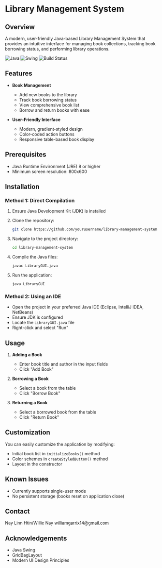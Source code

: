 # Library Management System

## Overview

A modern, user-friendly Java-based Library Management System that provides an intuitive interface for managing book collections, tracking book borrowing status, and performing library operations.

![Java](https://img.shields.io/badge/Java-11+-blue?style=flat-square&logo=java)
![Swing](https://img.shields.io/badge/GUI-Swing-green?style=flat-square)
![Build Status](https://img.shields.io/badge/build-passing-brightgreen?style=flat-square)

## Features

- **Book Management**
  - Add new books to the library
  - Track book borrowing status
  - View comprehensive book list
  - Borrow and return books with ease

- **User-Friendly Interface**
  - Modern, gradient-styled design
  - Color-coded action buttons
  - Responsive table-based book display

## Prerequisites

- Java Runtime Environment (JRE) 8 or higher
- Minimum screen resolution: 800x600

## Installation

### Method 1: Direct Compilation

1. Ensure Java Development Kit (JDK) is installed
2. Clone the repository:
   ```bash
   git clone https://github.com/yourusername/library-management-system.git
   ```

3. Navigate to the project directory:
   ```bash
   cd library-management-system
   ```

4. Compile the Java files:
   ```bash
   javac LibraryGUI.java
   ```

5. Run the application:
   ```bash
   java LibraryGUI
   ```

### Method 2: Using an IDE

- Open the project in your preferred Java IDE (Eclipse, IntelliJ IDEA, NetBeans)
- Ensure JDK is configured
- Locate the `LibraryGUI.java` file
- Right-click and select "Run"

## Usage

1. **Adding a Book**
   - Enter book title and author in the input fields
   - Click "Add Book"

2. **Borrowing a Book**
   - Select a book from the table
   - Click "Borrow Book"

3. **Returning a Book**
   - Select a borrowed book from the table
   - Click "Return Book"


## Customization

You can easily customize the application by modifying:
- Initial book list in `initializeBooks()` method
- Color schemes in `createStyledButton()` method
- Layout in the constructor

## Known Issues

- Currently supports single-user mode
- No persistent storage (books reset on application close)

## Contact

Nay Linn Htin/Willie Nay
williamgarrix14@gmail.com


## Acknowledgements

- Java Swing
- GridBagLayout
- Modern UI Design Principles
